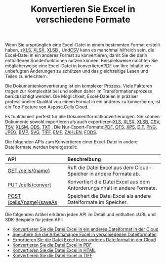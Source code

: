 ﻿---
title: Konvertieren Sie Excel in verschiedene Formate
second_title: Aspose.Cells Cloud Documen
linktitle: Konvertierung
type: docs
url: /de/convert/
aliases: [/convert-excel/]
keywords: Convert excel files to kinds of format files
description: Aspose.Cells Cloud REST API unterstützt die Konvertierung von Excel-Dateien in verschiedene Formatdateien. SDK unterstützt verschiedene Entwicklungssprachen. Dazu gehören Android, C#, Go, Java, NodeJS, Perl, PHP, Python, Ruby und Swift
weight: 30
---
 Wenn Sie ursprünglich eine Excel-Datei in einem bestimmten Format erstellt haben, z[XLS](https://docs.fileformat.com/spreadsheet/xls/), [XLSX](https://docs.fileformat.com/spreadsheet/xlsx/), [XLSB](https://docs.fileformat.com/spreadsheet/xlsb/) , Und[CSV](https://docs.fileformat.com/spreadsheet/csv/) kann es manchmal hilfreich sein, die Excel-Datei in ein anderes Format zu konvertieren, damit Sie die darin enthaltenen Sonderfunktionen nutzen können. Beispielsweise möchten Sie möglicherweise eine Excel-Datei in konvertieren[PDF](https://docs.fileformat.com/pdf/) um Ihre Inhalte vor unbefugten Änderungen zu schützen und das gleichzeitige Lesen und Teilen zu erleichtern.

 Die Dokumentenkonvertierung ist ein komplexer Prozess. Viele Faktoren tragen zur Komplexität bei und sollten daher im Transformationsprozess berücksichtigt werden. Die Möglichkeit, Excel-Dateien in präziser professioneller Qualität von einem Format in ein anderes zu konvertieren, ist ein Top-Feature von Aspose.Cells Cloud.

 Es funktioniert perfekt für alle Dokumentformatkonvertierungen. Sie können Dokumente sowohl importieren als auch exportieren:[XLS](https://docs.fileformat.com/spreadsheet/xls/), [XLSX](https://docs.fileformat.com/spreadsheet/xlsx/), [XLSB](https://docs.fileformat.com/spreadsheet/xlsb/), [CSV](https://docs.fileformat.com/spreadsheet/csv/), [TSV](https://docs.fileformat.com/spreadsheet/tsv/), [XLSM](https://docs.fileformat.com/spreadsheet/xlsm/), [ODS](https://docs.fileformat.com/spreadsheet/ods/), [TXT](https://docs.fileformat.com/word-processing/txt/) . Die Nur-Export-Formate:[PDF](https://docs.fileformat.com/pdf/), [OTS](https://docs.fileformat.com/spreadsheet/ots/), [XPS](https://docs.fileformat.com/page-description-language/xps/), [DIF](https://docs.fileformat.com/spreadsheet/dif/), [PNG](https://docs.fileformat.com/Image/png/), [JPEG](https://docs.fileformat.com/image/jpeg/), [BMP](https://docs.fileformat.com/image/bmp/), [SVG](https://docs.fileformat.com/page-description-language/svg/), [TIFF](https://docs.fileformat.com/image/tiff/), [EMF](https://docs.fileformat.com/image/emf/), [ZAHLEN](https://docs.fileformat.com/spreadsheet/numbers/), [FODS](https://docs.fileformat.com/spreadsheet/fods/).

Die folgenden APIs zum Konvertieren einer Excel-Datei in andere Dateiformate werden bereitgestellt:

|API|Beschreibung|
|:- |:- |
|[GET /cells/{name}](https://apireference.aspose.cloud/cells/#/Workbook/GetWorkBook)|Ruft die Datei Excel aus dem Cloud-Speicher in andere Formate ab.|
|[PUT /cells/convert](https://apireference.aspose.cloud/cells/#/Workbook/PutConvertWorkBook)|Konvertiert die Datei Excel aus dem Anforderungsinhalt in andere Formate.|
|[POST /cells/{name}/saveAs](https://apireference.aspose.cloud/cells/#/SaveAs/PostDocumentSaveAs)|Speichert die Datei Excel als andere Dateiformate im Speicher.|

Die folgenden Artikel erklären jeden API im Detail und enthalten cURL und SDK-Beispiele für jeden API:

- [Konvertieren Sie die Datei Excel in ein anderes Dateiformat in der Cloud](/cells/de/convert/excel-to-different-formats/)
- [Speichern Sie die Arbeitsmappe Excel in verschiedenen Dateiformaten](/cells/de/saveas-other-formats/)
- [Exportieren Sie die Datei Excel in ein anderes Dateiformat in der Cloud](/cells/de/export-different-formats/)
- [Konvertieren Sie die Datei Excel in PDF](/cells/de/convert/excel-to-pdf)
- [Konvertieren Sie die Datei Excel in HTML](/cells/de/convert/excel-to-html)
- [Konvertieren Sie die Datei Excel in TIFF](/cells/de/convert/excel-to-tiff)
